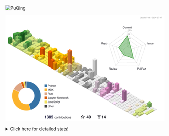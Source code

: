 ![PuQing](https://user-images.githubusercontent.com/27223114/171565019-9a56fae6-b08b-421f-99db-7e830da42371.png)

![](./profile-3d-contrib/profile-season-animate.svg)

<details>
<summary>Click here for detailed stats!</summary>

<!--START_SECTION:waka-->
![Lines of code](https://img.shields.io/badge/From%20Hello%20World%20I%27ve%20Written-1.4%20million%20lines%20of%20code-blue)

**🐱 My GitHub Data** 

> 📦 398.9 kB Used in GitHub's Storage 
 > 
> 🏆 0 Contributions in the Year 2024
 > 
> 🚫 Not Opted to Hire
 > 
> 📜 46 Public Repositories 
 > 
> 🔑 29 Private Repositories 
 > 
**I'm an Early 🐤** 

```text
🌞 Morning                508 commits         ██░░░░░░░░░░░░░░░░░░░░░░░   06.61 % 
🌆 Daytime                3483 commits        ███████████░░░░░░░░░░░░░░   45.35 % 
🌃 Evening                1721 commits        ██████░░░░░░░░░░░░░░░░░░░   22.41 % 
🌙 Night                  1968 commits        ██████░░░░░░░░░░░░░░░░░░░   25.62 % 
```


📊 **This Week I Spent My Time On** 

```text
💬 Programming Languages: 
GitHubing                9 hrs 57 mins       █████████░░░░░░░░░░░░░░░░   35.16 % 
Browsing                 9 hrs 35 mins       ████████░░░░░░░░░░░░░░░░░   33.87 % 
Python                   3 hrs 30 mins       ███░░░░░░░░░░░░░░░░░░░░░░   12.36 % 
Fish Touching            1 hr 47 mins        ██░░░░░░░░░░░░░░░░░░░░░░░   06.33 % 
Searching                1 hr 29 mins        █░░░░░░░░░░░░░░░░░░░░░░░░   05.25 % 

🔥 Editors: 
Chrome                   23 hrs 17 mins      █████████████████████░░░░   82.21 % 
VS Code                  4 hrs 9 mins        ████░░░░░░░░░░░░░░░░░░░░░   14.70 % 
fish                     49 mins             █░░░░░░░░░░░░░░░░░░░░░░░░   02.90 % 
Obsidian                 3 mins              ░░░░░░░░░░░░░░░░░░░░░░░░░   00.19 % 

💻 Operating System: 
Mac                      24 hrs 9 mins       █████████████████████░░░░   85.30 % 
Linux                    3 hrs 3 mins        ███░░░░░░░░░░░░░░░░░░░░░░   10.82 % 
WSL                      1 hr 6 mins         █░░░░░░░░░░░░░░░░░░░░░░░░   03.89 % 
```


<!--END_SECTION:waka-->
</details>
